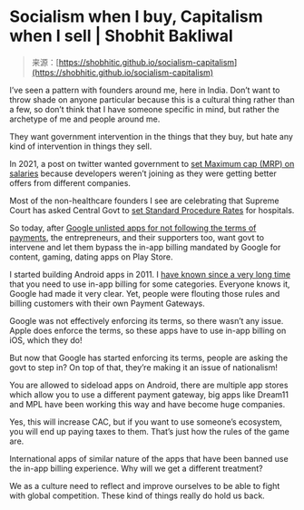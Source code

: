 <!--yml
category: 未分类
date: 2024-05-27 14:29:18
-->

# Socialism when I buy, Capitalism when I sell | Shobhit Bakliwal

> 来源：[https://shobhitic.github.io/socialism-capitalism](https://shobhitic.github.io/socialism-capitalism)

I’ve seen a pattern with founders around me, here in India. Don’t want to throw shade on anyone particular because this is a cultural thing rather than a few, so don’t think that I have someone specific in mind, but rather the archetype of me and people around me.

They want government intervention in the things that they buy, but hate any kind of intervention in things they sell.

In 2021, a post on twitter wanted government to [set Maximum cap (MRP) on salaries](https://twitter.com/shobhitic/status/1413541904818610183) because developers weren’t joining as they were getting better offers from different companies.

Most of the non-healthcare founders I see are celebrating that Supreme Court has asked Central Govt to [set Standard Procedure Rates](https://twitter.com/sonalbhutra/status/1763399134797607050) for hospitals.

So today, after [Google unlisted apps for not following the terms of payments](https://techcrunch.com/2024/02/29/google-calls-out-10-indian-companies-for-evading-play-store-fees-warns-of-app-removal/), the entrepreneurs, and their supporters too, want govt to intervene and let them bypass the in-app billing mandated by Google for content, gaming, dating apps on Play Store.

I started building Android apps in 2011\. I [have known since a very long time](https://twitter.com/shobhitic/status/1763553237419082079) that you need to use in-app billing for some categories. Everyone knows it, Google had made it very clear. Yet, people were flouting those rules and billing customers with their own Payment Gateways.

Google was not effectively enforcing its terms, so there wasn’t any issue. Apple does enforce the terms, so these apps have to use in-app billing on iOS, which they do!

But now that Google has started enforcing its terms, people are asking the govt to step in? On top of that, they’re making it an issue of nationalism!

You are allowed to sideload apps on Android, there are multiple app stores which allow you to use a different payment gateway, big apps like Dream11 and MPL have been working this way and have become huge companies.

Yes, this will increase CAC, but if you want to use someone’s ecosystem, you will end up paying taxes to them. That’s just how the rules of the game are.

International apps of similar nature of the apps that have been banned use the in-app billing experience. Why will we get a different treatment?

We as a culture need to reflect and improve ourselves to be able to fight with global competition. These kind of things really do hold us back.